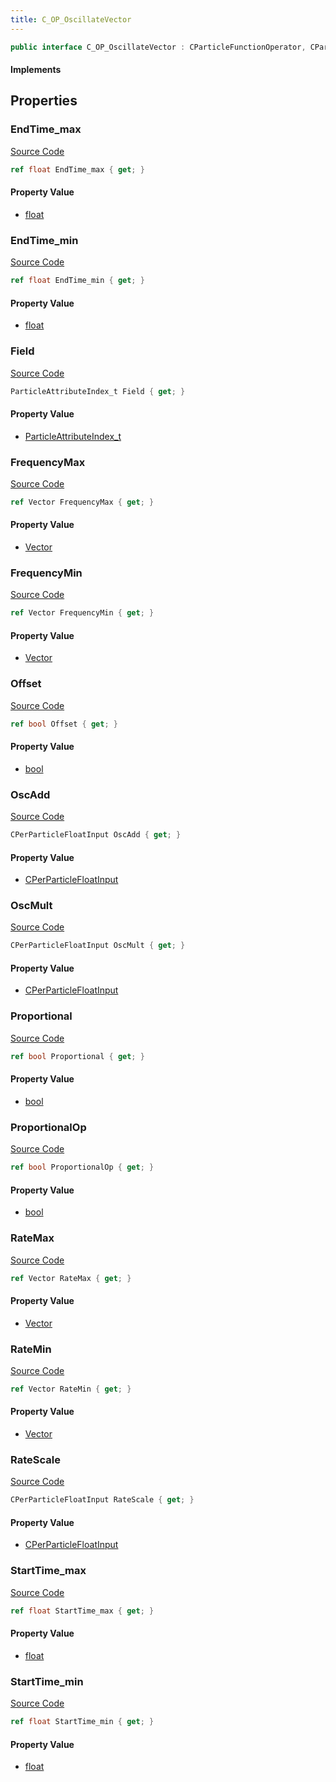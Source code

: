 ```yaml
---
title: C_OP_OscillateVector
---
```


```csharp
public interface C_OP_OscillateVector : CParticleFunctionOperator, CParticleFunction, ISchemaClass<CParticleFunction>, ISchemaClass<CParticleFunctionOperator>, ISchemaClass<C_OP_OscillateVector>, ISchemaField, ISchemaClass, INativeHandle
```

#### Implements

## Properties

### EndTime_max

[Source Code](https://github.com/swiftly-solution/swiftlys2/blob/main/managed/src/SwiftlyS2.Generated/Schemas/Interfaces/C_OP_OscillateVector.cs#L39)

```csharp
ref float EndTime_max { get; }
```

#### Property Value

- [float](https://learn.microsoft.com/dotnet/api/system.single)

### EndTime_min

[Source Code](https://github.com/swiftly-solution/swiftlys2/blob/main/managed/src/SwiftlyS2.Generated/Schemas/Interfaces/C_OP_OscillateVector.cs#L37)

```csharp
ref float EndTime_min { get; }
```

#### Property Value

- [float](https://learn.microsoft.com/dotnet/api/system.single)

### Field

[Source Code](https://github.com/swiftly-solution/swiftlys2/blob/main/managed/src/SwiftlyS2.Generated/Schemas/Interfaces/C_OP_OscillateVector.cs#L25)

```csharp
ParticleAttributeIndex_t Field { get; }
```

#### Property Value

- [ParticleAttributeIndex_t](/docs/api/shared/schemadefinitions/particleattributeindex_t)

### FrequencyMax

[Source Code](https://github.com/swiftly-solution/swiftlys2/blob/main/managed/src/SwiftlyS2.Generated/Schemas/Interfaces/C_OP_OscillateVector.cs#L23)

```csharp
ref Vector FrequencyMax { get; }
```

#### Property Value

- [Vector](/docs/api/shared/natives/vector)

### FrequencyMin

[Source Code](https://github.com/swiftly-solution/swiftlys2/blob/main/managed/src/SwiftlyS2.Generated/Schemas/Interfaces/C_OP_OscillateVector.cs#L21)

```csharp
ref Vector FrequencyMin { get; }
```

#### Property Value

- [Vector](/docs/api/shared/natives/vector)

### Offset

[Source Code](https://github.com/swiftly-solution/swiftlys2/blob/main/managed/src/SwiftlyS2.Generated/Schemas/Interfaces/C_OP_OscillateVector.cs#L31)

```csharp
ref bool Offset { get; }
```

#### Property Value

- [bool](https://learn.microsoft.com/dotnet/api/system.boolean)

### OscAdd

[Source Code](https://github.com/swiftly-solution/swiftlys2/blob/main/managed/src/SwiftlyS2.Generated/Schemas/Interfaces/C_OP_OscillateVector.cs#L43)

```csharp
CPerParticleFloatInput OscAdd { get; }
```

#### Property Value

- [CPerParticleFloatInput](/docs/api/shared/schemadefinitions/cperparticlefloatinput)

### OscMult

[Source Code](https://github.com/swiftly-solution/swiftlys2/blob/main/managed/src/SwiftlyS2.Generated/Schemas/Interfaces/C_OP_OscillateVector.cs#L41)

```csharp
CPerParticleFloatInput OscMult { get; }
```

#### Property Value

- [CPerParticleFloatInput](/docs/api/shared/schemadefinitions/cperparticlefloatinput)

### Proportional

[Source Code](https://github.com/swiftly-solution/swiftlys2/blob/main/managed/src/SwiftlyS2.Generated/Schemas/Interfaces/C_OP_OscillateVector.cs#L27)

```csharp
ref bool Proportional { get; }
```

#### Property Value

- [bool](https://learn.microsoft.com/dotnet/api/system.boolean)

### ProportionalOp

[Source Code](https://github.com/swiftly-solution/swiftlys2/blob/main/managed/src/SwiftlyS2.Generated/Schemas/Interfaces/C_OP_OscillateVector.cs#L29)

```csharp
ref bool ProportionalOp { get; }
```

#### Property Value

- [bool](https://learn.microsoft.com/dotnet/api/system.boolean)

### RateMax

[Source Code](https://github.com/swiftly-solution/swiftlys2/blob/main/managed/src/SwiftlyS2.Generated/Schemas/Interfaces/C_OP_OscillateVector.cs#L19)

```csharp
ref Vector RateMax { get; }
```

#### Property Value

- [Vector](/docs/api/shared/natives/vector)

### RateMin

[Source Code](https://github.com/swiftly-solution/swiftlys2/blob/main/managed/src/SwiftlyS2.Generated/Schemas/Interfaces/C_OP_OscillateVector.cs#L17)

```csharp
ref Vector RateMin { get; }
```

#### Property Value

- [Vector](/docs/api/shared/natives/vector)

### RateScale

[Source Code](https://github.com/swiftly-solution/swiftlys2/blob/main/managed/src/SwiftlyS2.Generated/Schemas/Interfaces/C_OP_OscillateVector.cs#L45)

```csharp
CPerParticleFloatInput RateScale { get; }
```

#### Property Value

- [CPerParticleFloatInput](/docs/api/shared/schemadefinitions/cperparticlefloatinput)

### StartTime_max

[Source Code](https://github.com/swiftly-solution/swiftlys2/blob/main/managed/src/SwiftlyS2.Generated/Schemas/Interfaces/C_OP_OscillateVector.cs#L35)

```csharp
ref float StartTime_max { get; }
```

#### Property Value

- [float](https://learn.microsoft.com/dotnet/api/system.single)

### StartTime_min

[Source Code](https://github.com/swiftly-solution/swiftlys2/blob/main/managed/src/SwiftlyS2.Generated/Schemas/Interfaces/C_OP_OscillateVector.cs#L33)

```csharp
ref float StartTime_min { get; }
```

#### Property Value

- [float](https://learn.microsoft.com/dotnet/api/system.single)

